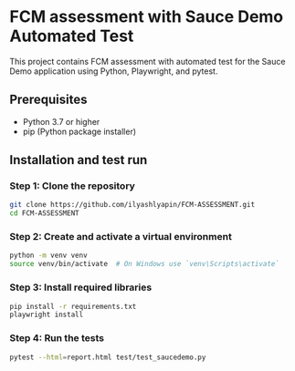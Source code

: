 # FCM assessment with Sauce Demo Automated Test

This project contains FCM assessment with automated test for the Sauce Demo application using Python, Playwright, and pytest.

## Prerequisites

- Python 3.7 or higher
- pip (Python package installer)

## Installation and test run

### Step 1: Clone the repository

```sh
git clone https://github.com/ilyashlyapin/FCM-ASSESSMENT.git
cd FCM-ASSESSMENT
```

### Step 2: Create and activate a virtual environment

```sh
python -m venv venv
source venv/bin/activate  # On Windows use `venv\Scripts\activate`
```

### Step 3: Install required libraries

```sh
pip install -r requirements.txt
playwright install
```

### Step 4: Run the tests

```sh
pytest --html=report.html test/test_saucedemo.py
```
